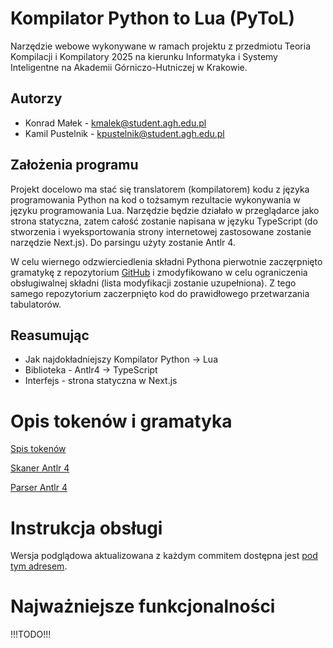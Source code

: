 # Kompilator Python to Lua (PyToL)
Narzędzie webowe wykonywane w ramach projektu z przedmiotu Teoria Kompilacji i Kompilatory 2025 na kierunku Informatyka i Systemy Inteligentne na Akademii Górniczo-Hutniczej w Krakowie.

## Autorzy
- Konrad Małek - kmalek@student.agh.edu.pl
- Kamil Pustelnik - kpustelnik@student.agh.edu.pl

## Założenia programu
Projekt docelowo ma stać się translatorem (kompilatorem) kodu z języka programowania Python na kod o tożsamym rezultacie wykonywania w języku programowania Lua. Narzędzie będzie działało w przeglądarce jako strona statyczna, zatem całość zostanie napisana w języku TypeScript (do stworzenia i wyeksportowania strony internetowej zastosowane zostanie narzędzie Next.js). Do parsingu użyty zostanie Antlr 4.

W celu wiernego odzwierciedlenia składni Pythona pierwotnie zaczęrpnięto gramatykę z repozytorium [GitHub](https://github.com/antlr/grammars-v4/tree/master/python/python3_13) i zmodyfikowano w celu ograniczenia obsługiwalnej składni (lista modyfikacji zostanie uzupełniona). Z tego samego repozytorium zaczerpnięto kod do prawidłowego przetwarzania tabulatorów.

## Reasumując
- Jak najdokładniejszy Kompilator Python -> Lua
- Biblioteka - Antlr4 -> TypeScript
- Interfejs - strona statyczna w Next.js

# Opis tokenów i gramatyka
[Spis tokenów](webapp/antlr/full/PythonLexer.tokens)

[Skaner Antlr 4](webapp/antlr/full/PythonLexer.g4)

[Parser Antlr 4](webapp/antlr/full/PythonParser.g4)

# Instrukcja obsługi
Wersja podglądowa aktualizowana z każdym commitem dostępna jest [pod tym adresem](https://malekkonrad.github.io/tkik-project/).

# Najważniejsze funkcjonalności
!!!TODO!!!
